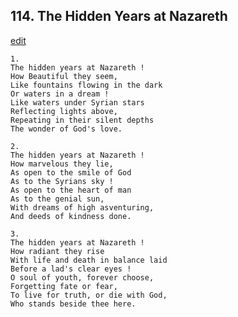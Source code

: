 
## 114.  The Hidden Years at Nazareth
[edit](https://docs.google.com/document/d/16WRRZhdSNs3Jc9099WUUww1%2DL72NBSXl/edit?mode=html)




    1.
    The hidden years at Nazareth ! 
    How Beautiful they seem, 
    Like fountains flowing in the dark 
    Or waters in a dream ! 
    Like waters under Syrian stars 
    Reflecting lights above, 
    Repeating in their silent depths 
    The wonder of God's love. 

    2.
    The hidden years at Nazareth ! 
    How marvelous they lie, 
    As open to the smile of God 
    As to the Syrians sky ! 
    As open to the heart of man 
    As to the genial sun, 
    With dreams of high asventuring, 
    And deeds of kindness done. 

    3.
    The hidden years at Nazareth ! 
    How radiant they rise 
    With life and death in balance laid 
    Before a lad's clear eyes ! 
    O soul of youth, forever choose, 
    Forgetting fate or fear, 
    To live for truth, or die with God, 
    Who stands beside thee here.
